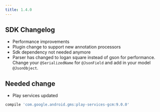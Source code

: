 ```yaml
---
title: 1.4.0
---
```


## SDK Changelog
- Performance improvements
- Plugin change to support new annotation processors
- Sdk dependency not needed anymore
- Parser has changed to logan square instead of gson for performance. Change your ```@SerializedName``` for ```@JsonField``` and add in your model ```@JsonObject```.

## Needed change
- Play services updated
```groovy
compile 'com.google.android.gms:play-services-gcm:9.0.0'
```